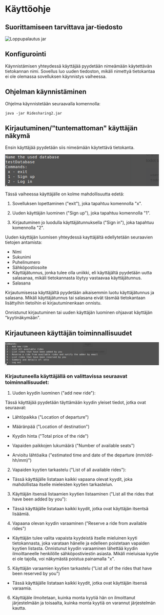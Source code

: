 
<h1> Käyttöohje </h1>

<h2> Suorittamiseen tarvittava jar-tiedosto </h2>

![Loppupalautus jar](https://github.com/OttoLasma/ot-harjoitustyo/releases/tag/loppupalautus "loppupalautus")

<h2> Konfigurointi </h2> 

Käynnistämisen yhteydessä käyttäjää pyydetään nimeämään käytettävän tietokannan nimi. Sovellus luo uuden tiedoston, mikäli nimettyä tietokantaa ei ole olemassa sovelluksen käynnistys vaiheessa.


<h2> Ohjelman käynnistäminen </h2>

Ohjelma käynnistetään seuraavalla komennolla:

```
java -jar Ridesharing2.jar
```

<h2> Kirjautuminen/"tuntemattoman" käyttäjän näkymä </h2> 

Ensin käyttäjää pyydetään siis nimeämään käytettävä tietokanta.

![Kirjautuminen](https://github.com/OttoLasma/ot-harjoitustyo/blob/master/RideSharing/dokumentaatio/tietokannanNimeaminenjaAloitus.png "kirjautuminen")


Tässä vaiheessa käyttäjälle on kolme mahdollisuutta edetä:

1. Sovelluksen lopettaminen ("exit"), joka tapahtuu komennolla "x".

2. Uuden käyttäjän luominen ("Sign up"), joka tapahtuu komennolla "1".

3. Kirjautuminen jo luodulla käyttäjätunnuksella ("Sign in"), joka tapahtuu komennolla "2".

Uuden käyttäjän luomisen yhteydessä kayttäjältä edellytetään seuraavien tietojen antamista:

- Nimi
- Sukunimi
- Puhelinumero
- Sähköpostiosoite
- Käyttäjätunnus, jonka tulee olla uniikki, eli käyttäjältä pyydetään uutta salasanaa, mikäli tietokannasta löytyy vastaavaa käyttäjätunnus.
- Salasana

Kirjautumisessa käyttäjältä pyydetään aikaisemmin luotu käyttäjätunnus ja salasana. Mikäli käyttäjätunnus tai salasana eivät täsmää tietokantaan lisättyihin tietoihin ei kirjautuminenkaan onnistu.

Onnistunut kirjautuminen tai uuden käyttäjän luominen ohjaavat käyttäjän "kyytinäkymään".

<h2> Kirjautuneen käyttäjän toiminnallisuudet </h2>

![valinnat](https://github.com/OttoLasma/ot-harjoitustyo/blob/master/RideSharing/dokumentaatio/valinnat.png "valinnat")

<h3> Kirjautuneella käyttäjällä on valittavissa seuraavat toiminnallisuudet: </h3>

1. Uuden kyydin luominen ("add new ride"):

Tässä käyttäjää pyydetään täyttämään kyydin yleiset tiedot, jotka ovat seuraavat: 

- Lähtöpaikka ("Location of departure")

- Määränpää ("Location of destination")

- Kyydin hinta ("Total price of the ride")

- Vapaiden paikkojen lukumäärä ("Number of available seats")

- Arvioitu lähtöaika ("estimated time and date of the departure (mm/dd-hh/mm)")

2. Vapaiden kyytien tarkastelu ("List of all available rides"):

- Tässä käyttäjälle listataan kaikki vapaana olevat kyydit, joka mahdollistaa itselle mieleisten kyytien tarkastelun.

3. Käyttäjän itsensä listaamien kyytien listaaminen ("List all the rides that have been added by you"):

- Tässä käyttäjälle listataan kaikki kyydit, jotka ovat käyttäjän itsentsä lisäämiä.

4. Vapaana olevan kyydin varaaminen ("Reserve a ride from available rides")

- Käyttäjän tulee valita vapaista kyydeistä itselle mieluinen kyyti tietokannasta, joka varataan hänelle ja edelleen poistetaan vapaiden kyytien listasta. Onnistunut kyydin varaaminen lähettää kyydin ilmoittaneelle henkilölle sähköpostiviestin asiasta. Mikäli mieluisaa kyytie ei ole tajolla, voi näkymästä poistua painamalla "x".

5. Käyttäjän varaamien kyytien tarkastelu ("List all of the rides that have been reserved by you")

- Tässä käyttäjälle listataan kaikki kyydit, jotka ovat käyttäjän itsensä varaamia.

6. Käyttäjäle ilmoitetaan, kuinka monta kyytiä hän on ilmoittanut järjestelmään ja toisaalta, kuinka monta kyytiä on varannut järjestelmän kautta. 







